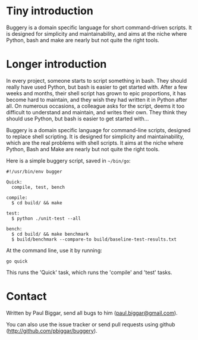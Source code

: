 Tiny introduction
==============================

Buggery is a domain specific language for short command-driven scripts.  It is
designed for simplicity and maintainability, and aims at the niche where
Python, bash and make are nearly but not quite the right tools. 

Longer introduction
==============================

In every project, someone starts to script something in bash. They should
really have used Python, but bash is easier to get started with. After a few
weeks and months, their shell script has grown to epic proportions, it has
become hard to maintain, and they wish they had written it in Python after all.
On numerous occasions, a colleague asks for the script, deems it too difficult
to understand and maintain, and writes their own. They think they should use
Python, but bash is easier to get started with...

Buggery is a domain specific language for command-line scripts, designed to
replace shell scripting. It is designed for simplicity and maintainability,
which are the real problems with shell scripts. It aims at the niche where
Python, Bash and Make are nearly but not quite the right tools. 

Here is a simple buggery script, saved in `~/bin/go`:

    #!/usr/bin/env bugger 

    Quick:
      compile, test, bench

    compile:
      $ cd build/ && make

    test:
      $ python ./unit-test --all

    bench:
      $ cd build/ && make benchmark
      $ build/benchmark --compare-to build/baseline-test-results.txt

At the command line, use it by running:

    go quick

This runs the 'Quick' task, which runs the 'compile' and 'test' tasks.


Contact
==============================

Written by Paul Biggar, send all bugs to him (paul.biggar@gmail.com).

You can also use the issue tracker or send pull requests using github (http://github.com/pbiggar/buggery).
